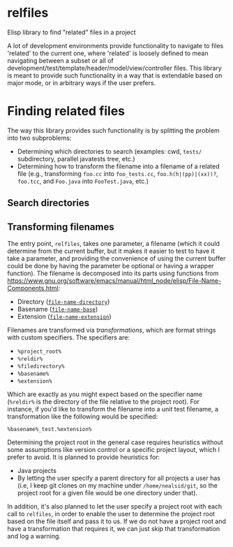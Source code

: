 # relfiles
Elisp library to find "related" files in a project

A lot of development environments provide functionality to navigate to files 'related' to the current one, where 'related' is loosely defined to mean navigating between a subset or all of development/test/template/header/model/view/controller files.  This library is meant to provide such functionality in a way that is extendable based on major mode, or in arbitrary ways if the user prefers.

# Finding related files

The way this library provides such functionality is by splitting the problem into two subproblems: 

* Determining which directories to search (examples: cwd, `tests/` subdirectory, parallel javatests tree, etc.)
* Determining how to transform the filename into a filename of a related file (e.g., transforming `foo.cc` into `foo_tests.cc`, `foo.h(h|(pp)|(xx))?`, `foo.tcc`, and `Foo.java` into `FooTest.java`, etc.)

## Search directories

## Transforming filenames

The entry point, `relfiles`, takes one parameter, a filename (which it could determine from the current buffer, but it makes it easier to test to have it take a parameter, and providing the convenience of using the current buffer could be done by having the parameter be optional or having a wrapper function).  The filename is decomposed into its parts using functions from https://www.gnu.org/software/emacs/manual/html_node/elisp/File-Name-Components.html:

* Directory ([`file-name-directory`](https://www.gnu.org/software/emacs/manual/html_node/elisp/File-Name-Components.html#index-file_002dname_002ddirectory))
* Basename ([`file-name-base`](https://www.gnu.org/software/emacs/manual/html_node/elisp/File-Name-Components.html#index-file_002dname_002dbase))
* Extension ([`file-name-extension`](https://www.gnu.org/software/emacs/manual/html_node/elisp/File-Name-Components.html#index-file_002dname_002dbase))

Filenames are transformed via _transformations_, which are format strings with custom specifiers.  The specifiers are:

* `%project_root%`
* `%reldir%`
* `%filedirectory%`
* `%basename%`
* `%extension%`

Which are exactly as you might expect based on the specifier name (`%reldir%` is the directory of the file relative to the project root).  For instance, if you'd like to transform the filename into a unit test filename, a transformation like the following would be specified:

`%basename%_test.%extension%`

Determining the project root in the general case requires heuristics without some assumptions like version control or a specific project layout, which I prefer to avoid.  It is planned to provide heuristics for:

* Java projects
* By letting the user specify a parent directory for all projects a user has (i.e, I keep git clones on my machine under `/home/nealsid/git`, so the project root for a given file would be one directory under that).

In addition, it's also planned to let the user specify a project root with each call to `relfiles`, in order to enable the user to determine the project root based on the file itself and pass it to us.  If we do not have a project root and have a transformation that requires it, we can just skip that transformation and log a warning. 

